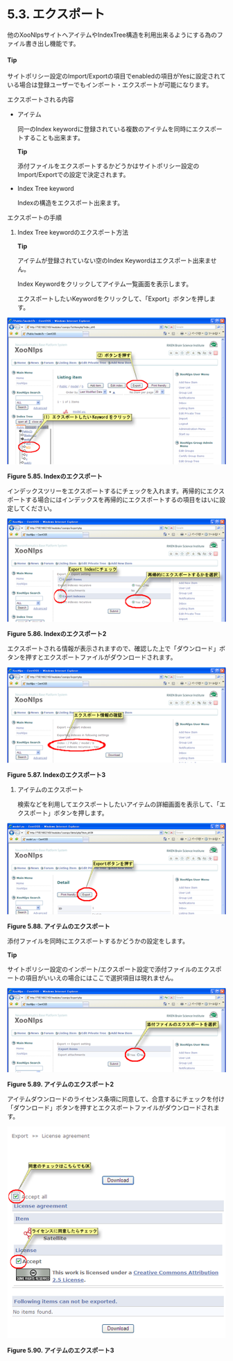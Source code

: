 # 5.3. エクスポート

他のXooNIpsサイトへアイテムやIndexTree構造を利用出来るようにする為のファイル書き出し機能です。

#### Tip

サイトポリシー設定のImport/Exportの項目でenabledの項目がYesに設定されている場合は登録ユーザーでもインポート・エクスポートが可能になります。

エクスポートされる内容

* アイテム

  同一のIndex keywordに登録されている複数のアイテムを同時にエクスポートすることも出来ます。

  **Tip**

  添付ファイルをエクスポートするかどうかはサイトポリシー設定のImport/Exportでの設定で決定されます。

* Index Tree keyword

  Indexの構造をエクスポート出来ます。

エクスポートの手順

1. Index Tree keywordのエクスポート方法

   **Tip**

   アイテムが登録されていない空のIndex Keywordはエクスポート出来ません。

   Index Keywordをクリックしてアイテム一覧画面を表示します。

   エクスポートしたいKeywordをクリックして、「Export」ボタンを押します。



![](../../.gitbook/assets/xoonips-operate80.png)

**Figure 5.85. Indexのエクスポート**  


インデックスツリーをエクスポートするにチェックを入れます。再帰的にエクスポートする場合にはインデックスを再帰的にエクスポートするの項目をはいに設定してください。

![](../../.gitbook/assets/xoonips-operate81.png)

**Figure 5.86. Indexのエクスポート2**  


エクスポートされる情報が表示されますので、確認した上で「ダウンロード」ボタンを押すとエクスポートファイルがダウンロードされます。

![](../../.gitbook/assets/xoonips-operate82.png)

**Figure 5.87. Indexのエクスポート3**  


1. アイテムのエクスポート

   検索などを利用してエクスポートしたいアイテムの詳細画面を表示して、「エクスポート」ボタンを押します。

![](../../.gitbook/assets/xoonips-operate83.png)

**Figure 5.88. アイテムのエクスポート**  


添付ファイルを同時にエクスポートするかどうかの設定をします。

**Tip**

サイトポリシー設定のインポート/エクスポート設定で添付ファイルのエクスポートの項目がいいえの場合にはここで選択項目は現れません。

![](../../.gitbook/assets/xoonips-operate84.png)

**Figure 5.89. アイテムのエクスポート2**  


アイテムダウンロードのライセンス条項に同意して、合意するにチェックを付け「ダウンロード」ボタンを押すとエクスポートファイルがダウンロードされます。

![](../../.gitbook/assets/xoonips-operate85.png)

**Figure 5.90. アイテムのエクスポート3**

